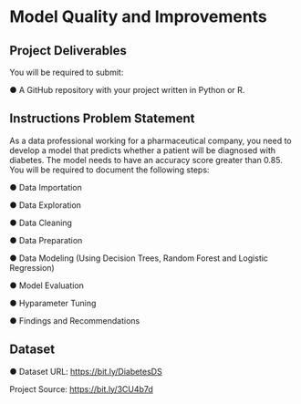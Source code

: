 # Model Quality and Improvements 

## Project Deliverables
You will be required to submit:

● A GitHub repository with your project written in Python or R.

## Instructions Problem Statement
As a data professional working for a pharmaceutical company, you need to develop a model that predicts whether a patient will be diagnosed with diabetes. The model needs to have an accuracy score greater than 0.85.
You will be required to document the following steps:

● Data Importation

● Data Exploration

● Data Cleaning

● Data Preparation

● Data Modeling (Using Decision Trees, Random Forest and Logistic Regression)

● Model Evaluation

● Hyparameter Tuning

● Findings and Recommendations

## Dataset
● Dataset URL: https://bit.ly/DiabetesDS 

Project Source: https://bit.ly/3CU4b7d
